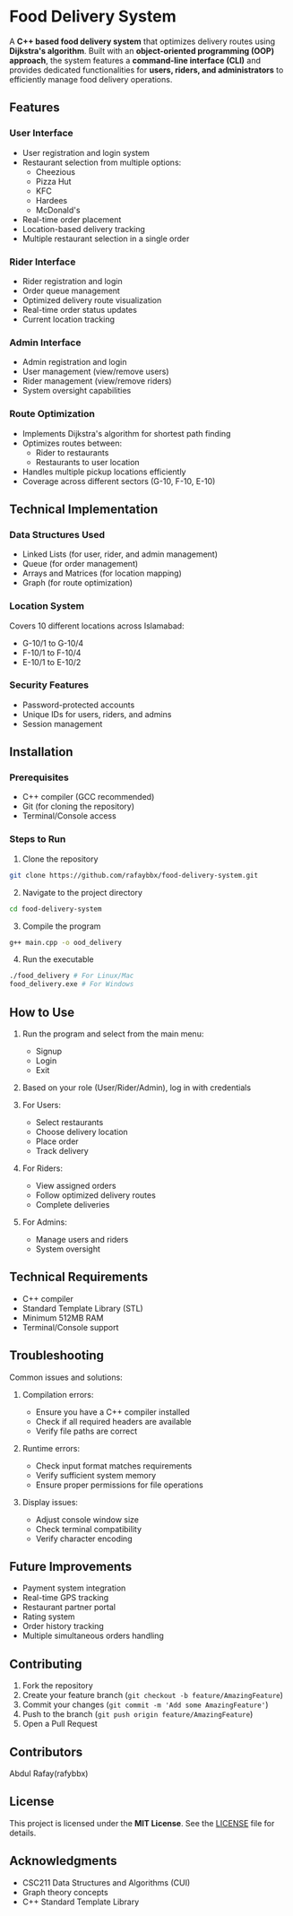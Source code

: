 # Food Delivery System
A **C++ based food delivery system** that optimizes delivery routes using **Dijkstra's algorithm**. Built with an **object-oriented programming (OOP) approach**, the system features a **command-line interface (CLI)** and provides dedicated functionalities for **users, riders, and administrators** to efficiently manage food delivery operations.




## Features

### User Interface
- User registration and login system
- Restaurant selection from multiple options:
  - Cheezious
  - Pizza Hut
  - KFC
  - Hardees
  - McDonald's
- Real-time order placement
- Location-based delivery tracking
- Multiple restaurant selection in a single order

### Rider Interface
- Rider registration and login
- Order queue management
- Optimized delivery route visualization
- Real-time order status updates
- Current location tracking

### Admin Interface
- Admin registration and login
- User management (view/remove users)
- Rider management (view/remove riders)
- System oversight capabilities

### Route Optimization
- Implements Dijkstra's algorithm for shortest path finding
- Optimizes routes between:
  - Rider to restaurants
  - Restaurants to user location
- Handles multiple pickup locations efficiently
- Coverage across different sectors (G-10, F-10, E-10)

## Technical Implementation

### Data Structures Used
- Linked Lists (for user, rider, and admin management)
- Queue (for order management)
- Arrays and Matrices (for location mapping)
- Graph (for route optimization)

### Location System
Covers 10 different locations across Islamabad:
- G-10/1 to G-10/4
- F-10/1 to F-10/4
- E-10/1 to E-10/2

### Security Features
- Password-protected accounts
- Unique IDs for users, riders, and admins
- Session management
## Installation

### Prerequisites
- C++ compiler (GCC recommended)
- Git (for cloning the repository)
- Terminal/Console access

### Steps to Run

1. Clone the repository 

```bash
git clone https://github.com/rafaybbx/food-delivery-system.git
```

2. Navigate to the project directory

```bash
cd food-delivery-system
```

3. Compile the program

```bash
g++ main.cpp -o ood_delivery
```
4. Run the executable
```bash
./food_delivery # For Linux/Mac
food_delivery.exe # For Windows
```
## How to Use

1. Run the program and select from the main menu:
   - Signup
   - Login
   - Exit

2. Based on your role (User/Rider/Admin), log in with credentials

3. For Users:
   - Select restaurants
   - Choose delivery location
   - Place order
   - Track delivery

4. For Riders:
   - View assigned orders
   - Follow optimized delivery routes
   - Complete deliveries

5. For Admins:
   - Manage users and riders
   - System oversight

## Technical Requirements

- C++ compiler
- Standard Template Library (STL)
- Minimum 512MB RAM
- Terminal/Console support

## Troubleshooting

Common issues and solutions:

1. Compilation errors:
   - Ensure you have a C++ compiler installed
   - Check if all required headers are available
   - Verify file paths are correct

2. Runtime errors:
   - Check input format matches requirements
   - Verify sufficient system memory
   - Ensure proper permissions for file operations

3. Display issues:
   - Adjust console window size
   - Check terminal compatibility
   - Verify character encoding

## Future Improvements

- Payment system integration
- Real-time GPS tracking
- Restaurant partner portal
- Rating system
- Order history tracking
- Multiple simultaneous orders handling

## Contributing

1. Fork the repository
2. Create your feature branch (`git checkout -b feature/AmazingFeature`)
3. Commit your changes (`git commit -m 'Add some AmazingFeature'`)
4. Push to the branch (`git push origin feature/AmazingFeature`)
5. Open a Pull Request

## Contributors

Abdul Rafay(rafybbx)

## License

This project is licensed under the **MIT License**. See the [LICENSE](LICENSE) file for details.  

## Acknowledgments

- CSC211 Data Structures and Algorithms (CUI)
- Graph theory concepts
- C++ Standard Template Library
